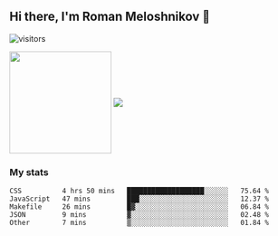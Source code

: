 ## Hi there, I'm Roman Meloshnikov 👋

![visitors](https://visitor-badge.glitch.me/badge?page_id=aldangold.id)

<!--
**Surtt/Surtt** is a ✨ _special_ ✨ repository because its `README.md` (this file) appears on your GitHub profile.

Here are some ideas to get you started:

- 🔭 I’m currently working on ...
- 🌱 I’m currently learning ...
- 👯 I’m looking to collaborate on ...
- 🤔 I’m looking for help with ...
- 💬 Ask me about ...
- 📫 How to reach me: ...
- 😄 Pronouns: ...
- ⚡ Fun fact: ...
-->

<span>
<a>
<img align="center" height="180em" src="https://github-readme-stats.vercel.app/api?username=aldangold&show_icons=true&hide_border=true&&count_private=true&include_all_commits=true" />
</a>
<a href="https://github.com/surtt/github-readme-stats">
<img align="center" src="https://github-readme-stats.vercel.app/api/top-langs/?username=aldangold&layout=compact&hide_border=true" />
</a>
</span>


### My stats
<!--START_SECTION:waka-->

```text
CSS          4 hrs 50 mins   ███████████████████░░░░░░   75.64 %
JavaScript   47 mins         ███░░░░░░░░░░░░░░░░░░░░░░   12.37 %
Makefile     26 mins         █▓░░░░░░░░░░░░░░░░░░░░░░░   06.84 %
JSON         9 mins          ▓░░░░░░░░░░░░░░░░░░░░░░░░   02.48 %
Other        7 mins          ▒░░░░░░░░░░░░░░░░░░░░░░░░   01.84 %
```

<!--END_SECTION:waka-->

